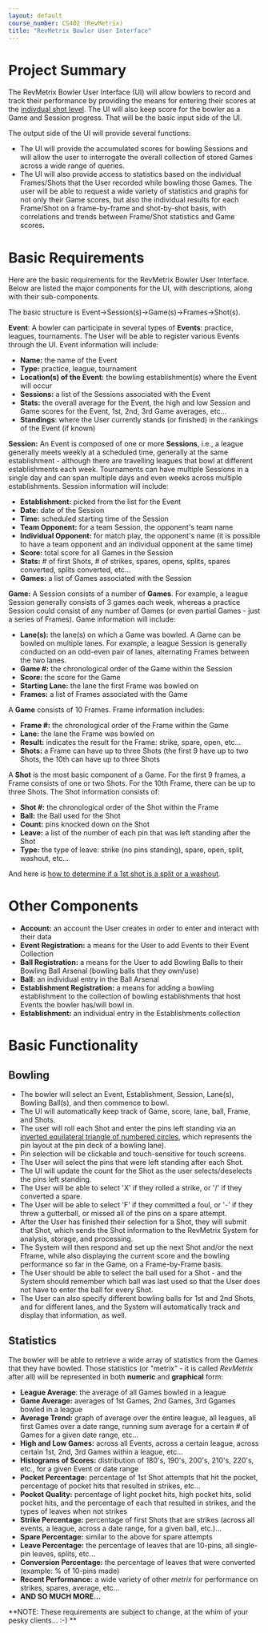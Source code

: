 ```yaml
---
layout: default
course_number: CS402 (RevMetrix)
title: "RevMetrix Bowler User Interface"
---
```


Project Summary
===============
The RevMetrix Bowler User Interface (UI) will allow bowlers to record and track their performance by providing the means for entering their scores at the [indivdual shot level](RevMetrix-Bowler-UI-Shot-Entry.html).  The UI will also keep score for the bowler as a Game and Session progress.  That will be the basic input side of the UI.

The output side of the UI will provide several functions:
-	The UI will provide the accumulated scores for bowling Sessions and will allow the user to interrogate the overall collection of stored Games across a wide range of queries.
- The UI will also provide access to statistics based on the individual Frames/Shots that the User recorded while bowling those Games. The user will be able to request a wide variety of statistics and graphs for not only their Game scores, but also the individual results for each Frame/Shot on a frame-by-frame and shot-by-shot basis, with correlations and trends between Frame/Shot statistics and Game scores.

Basic Requirements
==================
Here are the basic requirements for the RevMetrix Bowler User Interface.  Below are listed the major components for the UI, with descriptions, along with their sub-components.

The basic structure is Event->Session(s)->Game(s)->Frames->Shot(s).

**Event**: A bowler can participate in several types of **Events**: practice, leagues, tournaments.  The User will be able to register various Events through the UI.  Event information will include:

-	**Name:** the name of the Event
-	**Type:** practice, league, tournament
-	**Location(s) of the Event:** the bowling establishment(s) where the Event will occur
-	**Sessions:** a list of the Sessions associated with the Event
-	**Stats:** the overall average for the Event, the high and low Session and Game scores for the Event, 1st, 2nd, 3rd Game averages, etc...
-	**Standings**: where the User currently stands (or finished) in the rankings of the Event (if known)

**Session:** An Event is composed of one or more **Sessions**, i.e., a league generally meets weekly at a scheduled time, generally at the same establishment - although there are travelling leagues that bowl at different establishments each week.  Tournaments can have multiple Sessions in a single day and can span multiple days and even weeks across multiple establishments.  Session information will include:

-	**Establishment:** picked from the list for the Event
-	**Date:** date of the Session
-	**Time:** scheduled starting time of the Session
-	**Team Opponent:** for a team Session, the opponent's team name
-	**Individual Opponent:** for match play, the opponent's name (it is possible to have a team opponent and an individual opponent at the same time)
-	**Score:** total score for all Games in the Session
-	**Stats:** # of first Shots, # of strikes, spares, opens, splits, spares converted, splits converted, etc...
-	**Games:** a list of Games associated with the Session

**Game:** A Session consists of a number of **Games**.  For example, a league Session generally consists of 3 games each week, whereas a practice Session could consist of any number of Games (or even partial Games - just a series of Frames).  Game information will include:
-	**Lane(s):** the lane(s) on which a Game was bowled.  A Game can be bowled on multiple lanes.  For example, a league Session is generally conducted on an odd-even pair of lanes, alternating Frames between the two lanes.
-	**Game #:** the chronological order of the Game within the Session
-	**Score:** the score for the Game
-	**Starting Lane:** the lane the first Frame was bowled on
-	**Frames:** a list of Frames associated with the Game

A **Game** consists of 10 Frames. Frame information includes:
-	**Frame #:** the chronological order of the Frame within the Game
-	**Lane:** the lane the Frame was bowled on
-	**Result:** indicates the result for the Frame: strike, spare, open, etc...
-	**Shots:** a Frame can have up to three Shots (the first 9 have up to two Shots, the 10th can have up to three Shots

A **Shot** is the most basic component of a Game.  For the first 9 frames, a Frame consists of one or two Shots.  For the 10th Frame, there can be up to three Shots.  The Shot information consists of:
- 	**Shot #:** the chronological order of the Shot within the Frame
-	**Ball:** the Ball used for the Shot
-	**Count:** pins knocked down on the Shot
-	**Leave:** a list of the number of each pin that was left standing after the Shot
-	**Type:** the type of leave: strike (no pins standing), spare, open, split, washout, etc...

And here is [how to determine if a 1st shot is a split or a washout](HowToDetermineSplitWashout.txt).


Other Components
================
-	**Account:** an account the User creates in order to enter and interact with their data
-	**Event Registration:** a means for the User to add Events to their Event Collection
-	**Ball Registration:** a means for the User to add Bowling Balls to their Bowling Ball Arsenal (bowling balls that they own/use)
-	**Ball:** an individual entry in the Ball Arsenal
-	**Establishment Registration:** a means for adding a bowling establishment to the collection of bowling establishments that host Events the bowler has/will bowl in.
-	**Establishment:** an individual entry in the Establishments collection



Basic Functionality
===================

## Bowling

-	The bowler will select an Event, Establishment, Session, Lane(s), Bowling Ball(s), and then commence to bowl.
-	The UI will automatically keep track of Game, score, lane, ball, Frame, and Shots.
-	The user will roll each Shot and enter the pins left standing via an [inverted equilateral triangle of numbered circles](RevMetrix-Bowler-UI-Shot-Entry.html), which represents the pin layout at the pin deck of a bowling lane).
-	Pin selection will be clickable and touch-sensitive for touch screens.
-	The User will select the pins that were left standing after each Shot.
-	The UI will update the count for the Shot as the user selects/deselects the pins left standing.
-	The User will be able to select 'X' if they rolled a strike, or '/' if they converted a spare.
-	The User will be able to select 'F' if they committed a foul, or '-' if they threw a gutterball, or missed all of the pins on a spare attempt.
-	After the User has finished their selection for a Shot, they will submit that Shot, which sends the Shot information to the RevMetrix System for analysis, storage, and processing.
-	The System will then respond and set up the next Shot and/or the next Fframe, while also displaying the current score and the bowling performance so far in the Game, on a Frame-by-Frame basis.
-	The User should be able to select the ball used for a Shot - and the System should remember which ball was last used so that the User does not have to enter the ball for every Shot.
-	The User can also specify different bowling balls for 1st and 2nd Shots, and for different lanes, and the System will automatically track and display that information, as well.

## Statistics

The bowler will be able to retrieve a wide array of statistics from the Games that they have bowled.  Those statistics (or "metrix" - it is called *RevMetrix* after all) will be represented in both **numeric** and **graphical** form:

-	**League Average**: the average of all Games bowled in a league
-	**Game Average:** averages of 1st Games, 2nd Games, 3rd Ggames bowled in a league
-	**Average Trend:** graph of average over the entire league, all leagues, all first Games over a date range, running sum average for a certain # of Games for a given date range, etc...
-	**High and Low Games:** across all Events, across a certain league, across certain 1st, 2nd, 3rd Games within a league, etc...
-	**Histograms of Scores:** distribution of 180's, 190's, 200's, 210's, 220's, etc., for a given Event or date range
-	**Pocket Percentage:** percentage of 1st Shot attempts that hit the pocket, percentage of pocket hits that resulted in strikes, etc...
-	**Pocket Quality:** percentage of light pocket hits, high pocket hits, solid pocket hits, and the percentage of each that resulted in strikes, and the types of leaves when not strikes
-	**Strike Percentage:** percentage of first Shots that are strikes (across all events, a league, across a date range, for a given ball, etc.)...
-	**Spare Percentage:** similar to the above for spare attempts
-	**Leave Percentage:** the percentage of leaves that are 10-pins, all single-pin leaves, splits, etc...
-	**Conversion Percentage:** the percentage of leaves that were converted (example: % of 10-pins made)
-	**Recent Performance:** a wide variety of other *metrix* for performance on strikes, spares, average, etc...
-	**AND SO MUCH MORE...**

<div class="callout">
**NOTE: These requirements are subject to change, at the whim of your pesky clients...  :-) **
</div>